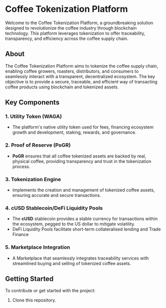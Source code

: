 # Coffee Tokenization Platform

Welcome to the Coffee Tokenization Platform, a groundbreaking solution designed to revolutionize the coffee industry through blockchain technology. This platform leverages tokenization to offer traceability, transparency, and efficiency across the coffee supply chain.

## About

The Coffee Tokenization Platform aims to tokenize the coffee supply chain, enabling coffee growers, roasters, distributors, and consumers to seamlessly interact with a transparent, decentralized ecosystem. The key objective is to provide a secure, traceable, and efficient way of transacting coffee products using blockchain and tokenized assets.

## Key Components

### 1. **Utility Token (WAGA)**
   - The platform's native utility token used for fees, financing ecosystem growth and development, staking, rewards, and governance. 
  
### 2. **Proof of Reserve (PoGR)**
   - **PoGR** ensures that all coffee tokenized assets are backed by real, physical coffee, providing transparency and trust in the tokenization process.
  
### 3. **Tokenization Engine**
   - Implements the creation and management of tokenized coffee assets, ensuring accurate and secure transactions.

### 4. **cUSD Stablecoin/DeFi Liquidity Pools**
   - The **cUSD** stablecoin provides a stable currency for transactions within the ecosystem, pegged to the US dollar to mitigate volatility.
   - DeFi Liquidity Pools facilitate short-term collateralised lending and Trade Finance

### 5. **Marketplace Integration**
   - A Marketplace that seamlessly integrates traceability services with streamlined buying and selling of tokenized coffee assets.


## Getting Started

To contribute or get started with the project:
1. Clone this repository.
